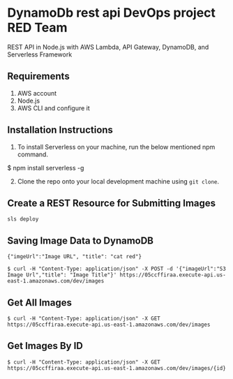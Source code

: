 # DynamoDb rest api DevOps project RED Team 

REST API in Node.js with AWS Lambda, API Gateway, DynamoDB, and Serverless Framework




## Requirements

1. AWS account
2. Node.js
3. AWS CLI and configure it

## Installation Instructions

1. To install Serverless on your machine, run the below mentioned npm command.

$ npm install serverless -g

2. Clone the repo onto your local development machine using `git clone`.

## Create a REST Resource for Submitting Images

`sls deploy`

## Saving Image Data to DynamoDB

`{"imgeUrl":"Image URL",
   "title": "cat red"}`

   `$ curl -H "Content-Type: application/json" -X POST -d '{"imageUrl":"S3 Image Url","title": "Image Title"}' https://05ccffiraa.execute-api.us-east-1.amazonaws.com/dev/images`



   


## Get All Images

`$ curl -H "Content-Type: application/json" -X GET  https://05ccffiraa.execute-api.us-east-1.amazonaws.com/dev/images`


## Get Images By ID

`$ curl -H "Content-Type: application/json" -X GET  https://05ccffiraa.execute-api.us-east-1.amazonaws.com/dev/images/{id}`




